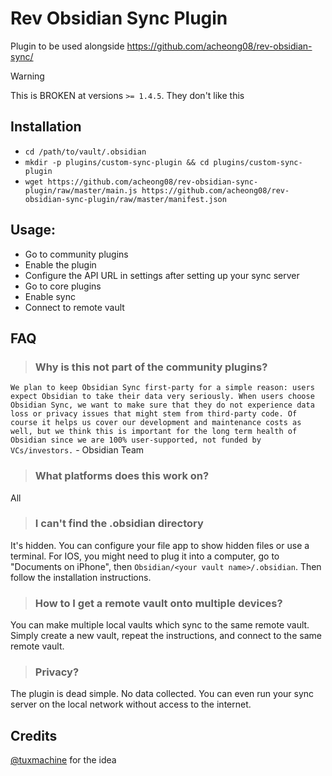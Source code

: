 # Rev Obsidian Sync Plugin

Plugin to be used alongside https://github.com/acheong08/rev-obsidian-sync/

> [!WARNING]
> This is BROKEN at versions `>= 1.4.5`. They don't like this

## Installation
- `cd /path/to/vault/.obsidian`
- `mkdir -p plugins/custom-sync-plugin && cd plugins/custom-sync-plugin`
- `wget https://github.com/acheong08/rev-obsidian-sync-plugin/raw/master/main.js https://github.com/acheong08/rev-obsidian-sync-plugin/raw/master/manifest.json`

## Usage:
- Go to community plugins
- Enable the plugin
- Configure the API URL in settings after setting up your sync server
- Go to core plugins
- Enable sync
- Connect to remote vault

## FAQ
> ### Why is this not part of the community plugins?

`
We plan to keep Obsidian Sync first-party for a simple reason: users expect Obsidian to take their data very seriously. When users choose Obsidian Sync, we want to make sure that they do not experience data loss or privacy issues that might stem from third-party code. Of course it helps us cover our development and maintenance costs as well, but we think this is important for the long term health of Obsidian since we are 100% user-supported, not funded by VCs/investors.
` - Obsidian Team

> ### What platforms does this work on?

All

> ### I can't find the .obsidian directory

It's hidden. You can configure your file app to show hidden files or use a terminal. For IOS, you might need to plug it into a computer, go to "Documents on iPhone", then `Obsidian/<your vault name>/.obsidian`. Then follow the installation instructions.

> ### How to I get a remote vault onto multiple devices?

You can make multiple local vaults which sync to the same remote vault. Simply create a new vault, repeat the instructions, and connect to the same remote vault.

> ### Privacy?

The plugin is dead simple. No data collected. You can even run your sync server on the local network without access to the internet.

## Credits
[@tuxmachine](https://github.com/tuxmachine) for the idea 

